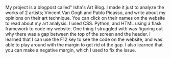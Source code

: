 My project is a blogpost called" Isha's Art Blog. I made it just to analyze the works of 2 artists; Vincent Van Gogh and Pablo Picasso, and write about my opinions on their art technique. You can click on their names on the website to read about my art analysis. I used CSS. Python, and HTML using a flask framework to code my website. One thing I struggled with was figuring out why there was a gap between the top  of the screen and the header. I learned that I can use the F12 key to see the code on the website, and was able to play around with the margin to get rid of the gap. I also learned that you can make a negative margin, which I used to fix the issue. 
